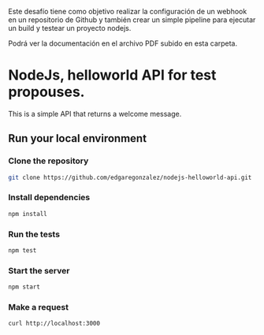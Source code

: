 
Este desafío tiene como objetivo realizar la configuración de un webhook en un repositorio de
Github y también crear un simple pipeline para ejecutar un build y testear un proyecto nodejs.

Podrá ver la documentación en el archivo PDF subido en esta carpeta.




# NodeJs, helloworld API for test propouses.

This is a simple API that returns a welcome message.

## Run your local environment

### Clone the repository
```bash
git clone https://github.com/edgaregonzalez/nodejs-helloworld-api.git
```

### Install dependencies
```bash
npm install
```

### Run the tests
```bash
npm test
```

### Start the server
```bash
npm start
```

### Make a request
```bash
curl http://localhost:3000
